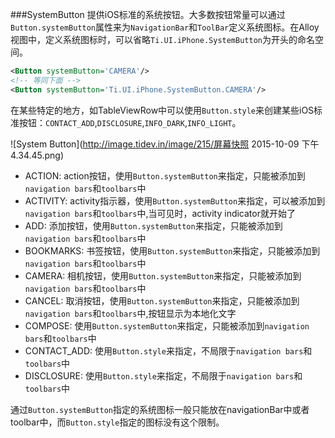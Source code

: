 ###SystemButton
提供iOS标准的系统按钮。大多数按钮常量可以通过`Button.systemButton`属性来为`NavigationBar`和`ToolBar`定义系统图标。在Alloy视图中，定义系统图标时，可以省略`Ti.UI.iPhone.SystemButton`为开头的命名空间。

```xml
<Button systemButton='CAMERA'/>
<!-- 等同下面 -->
<Button systemButton='Ti.UI.iPhone.SystemButton.CAMERA'/>
```

在某些特定的地方，如TableViewRow中可以使用`Button.style`来创建某些iOS标准按钮：`CONTACT_ADD`,`DISCLOSURE`,`INFO_DARK`,`INFO_LIGHT`。

![System Button](http://image.tidev.in/image/215/屏幕快照 2015-10-09 下午4.34.45.png)

* ACTION: action按钮，使用`Button.systemButton`来指定，只能被添加到`navigation bars`和`toolbars`中
* ACTIVITY: activity指示器，使用`Button.systemButton`来指定，可以被添加到`navigation bars`和`toolbars`中,当可见时，activity indicator就开始了
* ADD: 添加按钮，使用`Button.systemButton`来指定，只能被添加到`navigation bars`和`toolbars`中
* BOOKMARKS: 书签按钮，使用`Button.systemButton`来指定，只能被添加到`navigation bars`和`toolbars`中
* CAMERA: 相机按钮，使用`Button.systemButton`来指定，只能被添加到`navigation bars`和`toolbars`中
* CANCEL: 取消按钮，使用`Button.systemButton`来指定，只能被添加到`navigation bars`和`toolbars`中,按钮显示为本地化文字
* COMPOSE: 使用`Button.systemButton`来指定，只能被添加到`navigation bars`和`toolbars`中
* CONTACT_ADD: 使用`Button.style`来指定，不局限于`navigation bars`和`toolbars`中
* DISCLOSURE: 使用`Button.style`来指定，不局限于`navigation bars`和`toolbars`中

通过`Button.systemButton`指定的系统图标一般只能放在navigationBar中或者toolbar中，而`Button.style`指定的图标没有这个限制。

